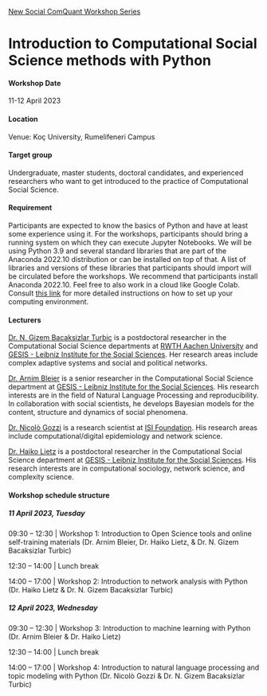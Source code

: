 [New Social ComQuant Workshop Series](https://socialcomquant.ku.edu.tr/intro-to-css-methods-with-python/)

# Introduction to Computational Social Science methods with Python

#### Workshop Date
11-12 April 2023

#### Location
Venue: Koç University, Rumelifeneri Campus

#### Target group
Undergraduate, master students, doctoral candidates, and experienced researchers who want to get introduced to the practice of Computational Social Science.

#### Requirement
Participants are expected to know the basics of Python and have at least some experience using it. For the workshops, participants should bring a running system on which they can execute Jupyter Notebooks. We will be using Python 3.9 and several standard libraries that are part of the Anaconda 2022.10 distribution or can be installed on top of that. A list of libraries and versions of these libraries that participants should import will be circulated before the workshops. We recommend that participants install Anaconda 2022.10. Feel free to also work in a cloud like Google Colab. Consult [this link](https://github.com/gesiscss/css_methods_python/blob/main/a_introduction/1_computing_infrastructure.ipynb) for more detailed instructions on how to set up your computing environment.

#### Lecturers
[Dr. N. Gizem Bacaksizlar Turbic](https://www.gesis.org/en/institute/staff/person/Gizem.BacaksizlarTurbic) is a postdoctoral researcher in the Computational Social Science departments at [RWTH Aachen University](https://cssh.rwth-aachen.de/) and [GESIS - Leibniz Institute for the Social Sciences](https://www.gesis.org/en/institute/departments/computational-social-science). Her research areas include complex adaptive systems and social and political networks.

[Dr. Arnim Bleier](https://www.gesis.org/en/institute/staff/person/arnim.bleier) is a senior researcher in the Computational Social Science department at [GESIS - Leibniz Institute for the Social Sciences](https://www.gesis.org/en/institute/departments/computational-social-science). His research interests are in the field of Natural Language Processing and reproducibility. In collaboration with social scientists, he develops Bayesian models for the content, structure and dynamics of social phenomena.

[Dr. Nicolò Gozzi](https://scholar.google.com/citations?user=bxijW04AAAAJ) is a research scientist at [ISI Foundation](https://www.isi.it/). His research areas include computational/digital epidemiology and network science.

[Dr. Haiko Lietz](https://www.gesis.org/en/institute/staff/person/haiko.lietz) is a postdoctoral researcher in the Computational Social Science department at [GESIS - Leibniz Institute for the Social Sciences](https://www.gesis.org/en/institute/departments/computational-social-science). His research interests are in computational sociology, network science, and complexity science.

#### Workshop schedule structure
##### 11 April 2023, Tuesday
09:30 – 12:30 | Workshop 1: Introduction to Open Science tools and online self-training materials (Dr. Arnim Bleier, Dr. Haiko Lietz, & Dr. N. Gizem Bacaksizlar Turbic)

12:30 – 14:00 | Lunch break

14:00 – 17:00 | Workshop 2: Introduction to network analysis with Python (Dr. Haiko Lietz & Dr. N. Gizem Bacaksizlar Turbic)

##### 12 April 2023, Wednesday
09:30 – 12:30 | Workshop 3: Introduction to machine learning with Python (Dr. Arnim Bleier & Dr. Haiko Lietz)

12:30 – 14:00 | Lunch break

14:00 – 17:00 | Workshop 4: Introduction to natural language processing and topic modeling with Python (Dr. Nicolò Gozzi & Dr. N. Gizem Bacaksizlar Turbic) 
